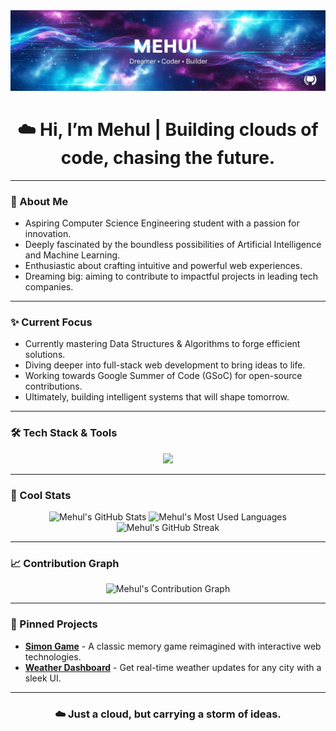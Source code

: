 <div align="center">
  <a href="https://github.com/Mehulsuthar817">
    <img src="./Gemini_Generated_Image_h3ko1mh3ko1mh3ko (1).png">
  </a>
</div>

<div align="center">
  <h1>☁️ Hi, I’m Mehul | Building clouds of code, chasing the future.</h1>
</div>

---

### 🌌 About Me

* Aspiring Computer Science Engineering student with a passion for innovation.
* Deeply fascinated by the boundless possibilities of Artificial Intelligence and Machine Learning.
* Enthusiastic about crafting intuitive and powerful web experiences.
* Dreaming big: aiming to contribute to impactful projects in leading tech companies.

---

### ✨ Current Focus

* Currently mastering Data Structures & Algorithms to forge efficient solutions.
* Diving deeper into full-stack web development to bring ideas to life.
* Working towards Google Summer of Code (GSoC) for open-source contributions.
* Ultimately, building intelligent systems that will shape tomorrow.

---

### 🛠️ Tech Stack & Tools

<p align="center">
  <img src="https://skillicons.dev/icons?i=c,cpp,py,html,css,js,php,bootstrap,git,postman,mysql,mongodb,express,react,nodejs&theme=dark" />
</p>


---

### 🚀 Cool Stats

<div align="center">
  <img src="https://github-readme-stats.vercel.app/api?username=Mehulsuthar817&show_icons=true&theme=dark&hide_border=true&count_private=true" alt="Mehul's GitHub Stats" />
  <img src="https://github-readme-stats.vercel.app/api/top-langs/?username=Mehulsuthar817&layout=compact&theme=dark&hide_border=true" alt="Mehul's Most Used Languages" />
  <br>
  <img src="https://github-readme-streak-stats.herokuapp.com?user=Mehulsuthar817&theme=dark&hide_border=true" alt="Mehul's GitHub Streak" />
</div>

---

### 📈 Contribution Graph

<div align="center">
  <img src="https://github-readme-activity-graph.vercel.app/graph?username=Mehulsuthar817&theme=merko&hide_border=true" alt="Mehul's Contribution Graph" />
</div>

---

### 🌟 Pinned Projects

* **[Simon Game](https://github.com/Mehulsuthar817/simon-game)** - A classic memory game reimagined with interactive web technologies.
* **[Weather Dashboard](https://github.com/Mehulsuthar817/Weather-Forecast )** - Get real-time weather updates for any city with a sleek UI.

---

<div align="center">
  <h3>☁️ Just a cloud, but carrying a storm of ideas.</h3>
</div>
